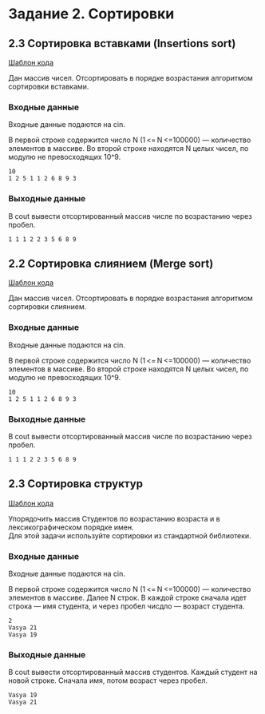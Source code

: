 # Задание 2. Сортировки

## 2.3 Сортировка вставками (Insertions sort)

[Шаблон кода](tasks/task_02_insertion_sort/main.cpp)

Дан массив чисел. Отсортировать в порядке возрастания алгоритмом сортировки вставками.

### Входные данные

Входные данные подаются на cin.

В первой строке содержится число N (1 <= N <=100000) — количество элементов в массиве.
Во второй строке находятся N целых чисел, по модулю не превосходящих 10^9.

```
10
1 2 5 1 1 2 6 8 9 3
```

### Выходные данные

В cout вывести отсортированный массив числе по возрастанию через пробел.

```
1 1 1 2 2 3 5 6 8 9
```

## 2.2 Сортировка слиянием (Merge sort)

[Шаблон кода](tasks/task_02_merge_sort/main.cpp)

Дан массив чисел. Отсортировать в порядке возрастания алгоритмом сортировки слиянием.

### Входные данные

Входные данные подаются на cin.

В первой строке содержится число N (1 <= N <=100000) — количество элементов в массиве.
Во второй строке находятся N целых чисел, по модулю не превосходящих 10^9.

```
10
1 2 5 1 1 2 6 8 9 3
```

### Выходные данные

В cout вывести отсортированный массив числе по возрастанию через пробел.

```
1 1 1 2 2 3 5 6 8 9
```

## 2.3 Сортировка структур

[Шаблон кода](tasks/task_02_structs_sort/main.cpp)

Упорядочить массив Студентов по возрастанию возраста и в лексикографическом порядке имен.  
Для этой задачи используйте сортировки из стандартной библиотеки.

### Входные данные

Входные данные подаются на cin.

В первой строке содержится число N (1 <= N <=100000) — количество элементов в массиве.
Далее N строк. В каждой строке сначала идет строка — имя студента, и через пробел чисдло — возраст студента.

```
2
Vasya 21
Vasya 19
```

### Выходные данные

В cout вывести отсортированный массив студентов. Каждый студент на новой строке. Сначала имя, потом возраст через пробел.

```
Vasya 19
Vasya 21

```
